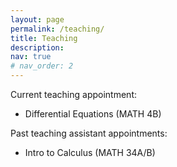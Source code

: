 ```yaml
---
layout: page
permalink: /teaching/
title: Teaching
description: 
nav: true
# nav_order: 2
---
```


Current teaching appointment:
- Differential Equations (MATH 4B)


Past teaching assistant appointments:
- Intro to Calculus (MATH 34A/B)
